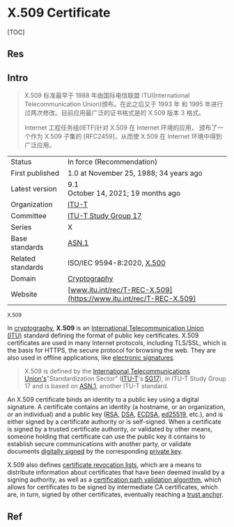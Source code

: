 # X.509 Certificate

[TOC]



## Res


## Intro
> X.509 标准最早于 1988 年由国际电信联盟 ITU(International Telecommunication Union)颁布。在此之后又于 1993 年 和 1995 年进行过两次修改。目前应用最广泛的证书格式是的 X.509 版本 3 格式。
> 
> Internet 工程任务组(IETF)针对 X.509 在 Internet 环境的应用， 颁布了一个作为 X.509 子集的 [RFC2459]，从而使 X.509 在 Internet 环境中得到广泛应用。

|   |   |
|---|---|
|Status|In force (Recommendation)|
|First published|1.0 at November 25, 1988; 34 years ago|
|Latest version|9.1  <br>October 14, 2021; 19 months ago|
|Organization|[ITU-T](https://en.wikipedia.org/wiki/ITU-T)|
|Committee|[ITU-T Study Group 17](https://en.wikipedia.org/wiki/ITU-T_Study_Group_17 "ITU-T Study Group 17")|
|Series|X|
|Base standards|[ASN.1](https://en.wikipedia.org/wiki/ASN.1 "ASN.1")|
|Related standards|ISO/IEC 9594-8:2020, [X.500](https://en.wikipedia.org/wiki/X.500 "X.500")|
|Domain|[Cryptography](https://en.wikipedia.org/wiki/Cryptography "Cryptography")|
|Website|[www.itu.int/rec/T-REC-X.509](https://www.itu.int/rec/T-REC-X.509)|
<small>X.509</small>


In [cryptography](https://en.wikipedia.org/wiki/Cryptography "Cryptography"), **X.509** is an [International Telecommunication Union (ITU)](https://en.wikipedia.org/wiki/International_Telecommunication_Union "International Telecommunication Union") standard defining the format of public key certificates. X.509 certificates are used in many Internet protocols, including TLS/SSL, which is the basis for HTTPS, the secure protocol for browsing the web. They are also used in offline applications, like [electronic signatures](https://en.wikipedia.org/wiki/Electronic_signature "Electronic signature").

> X.509 is defined by the [International Telecommunications Union's](https://en.wikipedia.org/wiki/International_Telecommunication_Union "International Telecommunication Union")"Standardization Sector" ([ITU-T](https://en.wikipedia.org/wiki/ITU-T "ITU-T")'s [SG17](https://en.wikipedia.org/wiki/ITU-T_Study_Group_17 "ITU-T Study Group 17")), in ITU-T Study Group 17 and is based on [ASN.1](https://en.wikipedia.org/wiki/Abstract_Syntax_Notation_One "Abstract Syntax Notation One"), another ITU-T standard.

An X.509 certificate binds an identity to a public key using a digital signature. A certificate contains an identity (a hostname, or an organization, or an individual) and a public key ([RSA](https://en.wikipedia.org/wiki/RSA_(cryptosystem) "RSA (cryptosystem)"), [DSA](https://en.wikipedia.org/wiki/DSA_(cryptography) "DSA (cryptography)"), [ECDSA](https://en.wikipedia.org/wiki/ECDSA "ECDSA"), [ed25519](https://en.wikipedia.org/wiki/Ed25519 "Ed25519"), etc.), and is either signed by a certificate authority or is self-signed. When a certificate is signed by a trusted certificate authority, or validated by other means, someone holding that certificate can use the public key it contains to establish secure communications with another party, or validate documents [digitally signed](https://en.wikipedia.org/wiki/Digital_signature "Digital signature") by the corresponding [private key](https://en.wikipedia.org/wiki/Private_key "Private key").

X.509 also defines [certificate revocation lists](https://en.wikipedia.org/wiki/Certificate_revocation_list "Certificate revocation list"), which are a means to distribute information about certificates that have been deemed invalid by a signing authority, as well as a [certification path validation algorithm](https://en.wikipedia.org/wiki/Certification_path_validation_algorithm "Certification path validation algorithm"), which allows for certificates to be signed by intermediate CA certificates, which are, in turn, signed by other certificates, eventually reaching a [trust anchor](https://en.wikipedia.org/wiki/Trust_anchor "Trust anchor").



## Ref
[X.509 | Wikipedia]: https://en.wikipedia.org/wiki/X.509

[👍 证书格式区别 & pvk & spc & cer]: https://blog.csdn.net/titan_max/article/details/52386137

[👍 X.509证书的读取操作与分析（Python版）]: https://wyxwyx46941930.github.io/2019/01/22/X-509/

